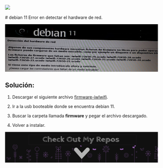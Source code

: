 <a href="https://github.com/madelynarana/"><img src="https://github.com/madelynarana/madelynarana/blob/master/assets/header.svg"></a>
<p>
# debian 11 
Error en detectar el hardware de red.

![](assets/error.jpg)

## Solución: 


1. Descargar el siguiente archivo [firmware-iwlwifi](firmware/firmware-iwlwifi_20190114-2_all.deb).


2. Ir a la usb booteable donde se encuentra debian 11.

3. Buscar la carpeta llamada __firmware__ y pegar el archivo descargado.

4. Volver a instalar. 
<p>
<a href="https://github.com/madelynarana/"><img src="https://github.com/madelynarana/madelynarana/blob/master/assets/footer.svg"></a>